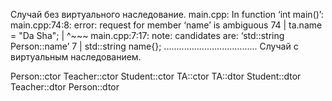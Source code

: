 Случай без виртуального наследование.
main.cpp: In function ‘int main()’:
main.cpp:74:8: error: request for member ‘name’ is ambiguous
   74 |     ta.name = "Da Sha";
      |        ^~~~
main.cpp:7:17: note: candidates are: ‘std::string Person::name’
    7 |     std::string name{}; 
	.....................................
	Случай с виртуальным наследованием.
	
Person::ctor
Teacher::ctor
Student::ctor
TA::ctor
TA::dtor
Student::dtor
Teacher::dtor
Person::dtor
	